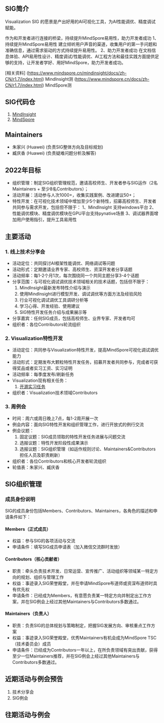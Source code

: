 ## SIG简介

Visualization SIG 的愿景是产出好用的AI可视化工具，为AI性能调优、精度调试赋能。

作为和开发者进行连接的桥梁，持续提升MindSpore易用性，助力开发者成功
1、持续提升MindSpore易用性
建立倾听用户声音的渠道，收集用户的第一手问题和准确信息，通过需求驱动的方式持续提升易用性。
2、助力开发者成功
在文档信息体验、API易用性设计、精度调试/性能调优、AI工程方法和最佳实践方面提供足够的支持，让开发者学好、用好MindSpore，助力开发者成功。

[相关资料]
(https://www.mindspore.cn/mindinsight/docs/zh-CN/r1.7/index.html) MindInsight测
(https://www.mindspore.cn/docs/zh-CN/r1.7/index.html) MindSpore测

## SIG代码仓

1. [MindInsight](https://gitee.com/mindspore/mindinsight)
2. [MindSpore](https://gitee.com/mindspore/mindspore)

## Maintainers

* 朱家兴 (Huawei) (负责SIG整体方向及目标规划)
* 臧庆香 (Huawei) (负责疑难问题分析及解答)

## 2022年目标

* 组织管理：制定SIG组织管理规范，邀请高校师生、开发者参与SIG运作（2名Maintainers + 至少8名Contributors）；
* 活动开展：活动参与人次1000+，收集实践案例、改进建议50+；
* 特性开发：在可视化技术领域中增加至少5个新特性，招募高校师生、开发者共同参与需求开发，包括但不限于：
  1、MindInsight 支持windows平台
  2、性能调优模块、精度调优模块在GPU平台支持pynative场景
  3、调试器界面增加用户使用指引，提升工具易用性

## 主要活动

### 1. 线上技术分享会

* 活动定位：共同探讨AI框架性能调优、网络调试等问题
* 活动形式：定期邀请业界专家、高校师生、资深开发者分享话题
* 活动频率：每1-2个月1次，每次围绕同一个共同主题分享3-4个话题
* 分享范围：与可视化调试调优技术领域相关的技术话题，包括但不限于：
  1. MindInsight最新发布特性介绍与演示
  2. 使用MindInsight进行模型开发、调试调优等方面方法及经验风险
  3. 行业可视化调试调优工具调研分析等
  4. 学习心得、开发经验、使用建议
  5. SIG特性开发任务介绍与成果展示等
* 分享嘉宾：任何SIG成员，包括高校师生、业界专家、开发者均可
* 组织者：各位Contributors轮流组织

### 2. Visualization特性开发

* 活动定位：共同参与Visualization特性开发，提高MindSpore可视化调试调优能力
* 活动形式：定期发布大颗粒特性开发任务，招募开发者共同参与，完成者可获得奖品或者实习工资、实习证明
* 活动频率：每季度发布/刷新任务
* Visualization现有相关任务：
  1. [开源实习任务](https://gitee.com/mindspore/community/issues/I5608E)
* 组织者：Visualization技术领域Contributors

### 3. 周例会

* 时间：周六或周日晚上7点，每1-2周开展一次
* 例会内容：面向SIG特性开发和组织管理工作，进行开放式的例行交流
* 例会议题：
  1. 固定议题：SIG成员领取的特性开发任务进展与问题交流
  2. 选报议题：特性开发阶段性成果演示
  3. 选报议题：SIG组织管理（如运作规则讨论、Maintainers&Contributors担任人员及职责刷新）
* 组织者：各位Contributors和核心开发者轮流组织
* 轮值表：朱家兴、臧庆香

## SIG组织管理

### 成员身份说明

SIG的成员身份包括Members、Contributors、Maintainers，各角色的描述和申请条件如下：

#### Members（正式成员）

* 权益：参与SIG的各项活动与交流
* 申请条件：填写SIG成员申请表（加入微信交流群时发放）

#### Contributors（核心贡献者）

* 职责：牵头负责技术开发、日常运营、宣传推广、活动组织等领域某一特定方向的规划、组织与管理工作
* 权益：事迹录入SIG荣誉殿堂，并在申请MindSpore布道师或资深布道师时具有优先权
* 申请条件：已经成为Members，有意愿负责某一特定方向并制定出工作方案，并在SIG例会上经过其他Maintainers与Contributors多数通过。

#### Maintainers（负责人）

* 职责：负责SIG的总体规划与策略制定，把握SIG发展方向、审核重点工作方案
* 权益：事迹录入SIG荣誉殿堂，优秀Maintainers有机会成为MindSpore TSC（技术委员会）成员
* 申请条件：已经成为Contributors一年以上，在所负责领域有突出贡献，获得至少一位Maintainers推荐，并在SIG例会上经过其他Maintainers与Contributors多数通过。

## 近期活动与例会预告

1. 技术分享会
2. SIG例会

## 往期活动与例会
